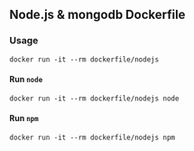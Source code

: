 ## Node.js & mongodb Dockerfile



### Usage

    docker run -it --rm dockerfile/nodejs

#### Run `node`

    docker run -it --rm dockerfile/nodejs node

#### Run `npm`

    docker run -it --rm dockerfile/nodejs npm
